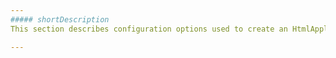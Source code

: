 ```yaml
---
##### shortDescription
This section describes configuration options used to create an HtmlApplication object.

---
```

